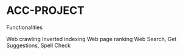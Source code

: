# ACC-PROJECT
Functionalities

Web crawling
Inverted indexing
Web page ranking
Web Search, Get Suggestions, Spell Check


